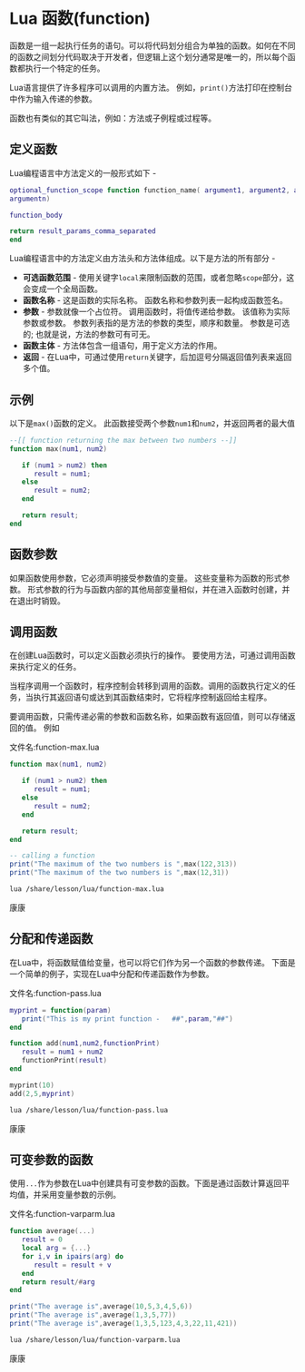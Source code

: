 # Lua 函数(function)

函数是一组一起执行任务的语句。可以将代码划分组合为单独的函数。如何在不同的函数之间划分代码取决于开发者，但逻辑上这个划分通常是唯一的，所以每个函数都执行一个特定的任务。

Lua语言提供了许多程序可以调用的内置方法。 例如，`print()`方法打印在控制台中作为输入传递的参数。

函数也有类似的其它叫法，例如：方法或子例程或过程等。

## 定义函数

Lua编程语言中方法定义的一般形式如下 - 

```lua
optional_function_scope function function_name( argument1, argument2, argument3........, 
argumentn)

function_body

return result_params_comma_separated
end
```

Lua编程语言中的方法定义由方法头和方法体组成。以下是方法的所有部分 - 

- **可选函数范围** - 使用关键字`local`来限制函数的范围，或者忽略`scope`部分，这会变成一个全局函数。
- **函数名称** - 这是函数的实际名称。 函数名称和参数列表一起构成函数签名。
- **参数** - 参数就像一个占位符。 调用函数时，将值传递给参数。 该值称为实际参数或参数。 参数列表指的是方法的参数的类型，顺序和数量。 参数是可选的; 也就是说，方法的参数可有可无。
- **函数主体** - 方法体包含一组语句，用于定义方法的作用。
- **返回** - 在Lua中，可通过使用`return`关键字，后加逗号分隔返回值列表来返回多个值。

## 示例

以下是`max()`函数的定义。 此函数接受两个参数`num1`和`num2`，并返回两者的最大值 

```lua
--[[ function returning the max between two numbers --]]
function max(num1, num2)

   if (num1 > num2) then
      result = num1;
   else
      result = num2;
   end

   return result; 
end
```

## 函数参数

如果函数使用参数，它必须声明接受参数值的变量。 这些变量称为函数的形式参数。
形式参数的行为与函数内部的其他局部变量相似，并在进入函数时创建，并在退出时销毁。

## 调用函数

在创建Lua函数时，可以定义函数必须执行的操作。 要使用方法，可通过调用函数来执行定义的任务。

当程序调用一个函数时，程序控制会转移到调用的函数。调用的函数执行定义的任务，当执行其返回语句或达到其函数结束时，它将程序控制返回给主程序。

要调用函数，只需传递必需的参数和函数名称，如果函数有返回值，则可以存储返回的值。 例如

文件名:function-max.lua

```lua
function max(num1, num2)

   if (num1 > num2) then
      result = num1;
   else
      result = num2;
   end

   return result; 
end

-- calling a function
print("The maximum of the two numbers is ",max(122,313))
print("The maximum of the two numbers is ",max(12,31))
```

```bash
lua /share/lesson/lua/function-max.lua
```

康康

## 分配和传递函数

在Lua中，将函数赋值给变量，也可以将它们作为另一个函数的参数传递。 下面是一个简单的例子，实现在Lua中分配和传递函数作为参数。

文件名:function-pass.lua

```lua
myprint = function(param)
   print("This is my print function -   ##",param,"##")
end

function add(num1,num2,functionPrint)
   result = num1 + num2
   functionPrint(result)
end

myprint(10)
add(2,5,myprint)
```

```bash
lua /share/lesson/lua/function-pass.lua
```

康康

## 可变参数的函数

使用`...`作为参数在Lua中创建具有可变参数的函数。下面是通过函数计算返回平均值，并采用变量参数的示例。

文件名:function-varparm.lua

```lua
function average(...)
   result = 0
   local arg = {...}
   for i,v in ipairs(arg) do
      result = result + v
   end
   return result/#arg
end

print("The average is",average(10,5,3,4,5,6))
print("The average is",average(1,3,5,77))
print("The average is",average(1,3,5,123,4,3,22,11,421))
```

```bash
lua /share/lesson/lua/function-varparm.lua
```

康康
